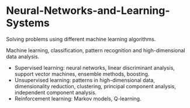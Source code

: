 # Neural-Networks-and-Learning-Systems
Solving problems using different machine learning algorithms.

Machine learning, classification, pattern recognition and high-dimensional data analysis. 
* Supervised learning: neural networks, linear discriminant analysis, support vector machines, ensemble methods, boosting. 
* Unsupervised learning: patterns in high-dimensional data, dimensionality reduction, clustering, principal component analysis, independent component analysis.
* Reinforcement learning: Markov models, Q-learning.

